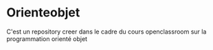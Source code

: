 

# Orienteobjet

C'est un repository creer dans le cadre du cours openclassroom sur la programmation orienté objet
